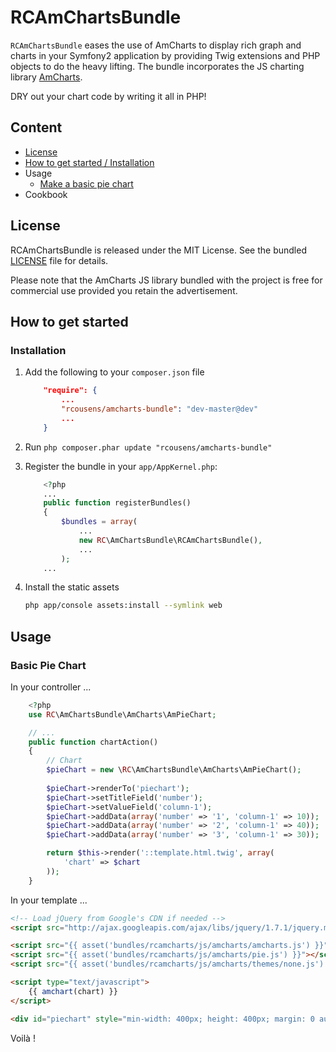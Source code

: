 # RCAmChartsBundle

`RCAmChartsBundle` eases the use of AmCharts to display rich graph and charts in your Symfony2 application by
providing Twig extensions and PHP objects to do the heavy lifting. The bundle incorporates the JS charting 
library [AmCharts](http://www.amcharts.com).

DRY out your chart code by writing it all in PHP!

## Content

* [License](#license)
* [How to get started / Installation](#how-to-get-started)
* Usage
    * [Make a basic pie chart](#basic-pie-chart)
* Cookbook

## License
RCAmChartsBundle is released under the MIT License. See the bundled [LICENSE](LICENSE)
file for details.

Please note that the AmCharts JS library bundled with the project is free for commercial use provided you retain the advertisement.


## How to get started

### Installation

1. Add the following to your `composer.json` file

   ```json
       "require": {
           ...
           "rcousens/amcharts-bundle": "dev-master@dev"
           ...
       }
   ```

2. Run `php composer.phar update "rcousens/amcharts-bundle"`

3. Register the bundle in your `app/AppKernel.php`:

   ``` php
       <?php
       ...
       public function registerBundles()
       {
           $bundles = array(
               ...
               new RC\AmChartsBundle\RCAmChartsBundle(),
               ...
           );
       ...
   ```

4. Install the static assets

   ```bash
   php app/console assets:install --symlink web
   ```

## Usage

### Basic Pie Chart

In your controller ...

``` php
    <?php
    use RC\AmChartsBundle\AmCharts\AmPieChart;

    // ...
    public function chartAction()
    {
        // Chart
        $pieChart = new \RC\AmChartsBundle\AmCharts\AmPieChart();
        
        $pieChart->renderTo('piechart');
        $pieChart->setTitleField('number');
        $pieChart->setValueField('column-1');
        $pieChart->addData(array('number' => '1', 'column-1' => 10));
        $pieChart->addData(array('number' => '2', 'column-1' => 40));
        $pieChart->addData(array('number' => '3', 'column-1' => 30));

        return $this->render('::template.html.twig', array(
            'chart' => $chart
        ));
    }
```

In your template ...

``` html
<!-- Load jQuery from Google's CDN if needed -->
<script src="http://ajax.googleapis.com/ajax/libs/jquery/1.7.1/jquery.min.js" type="text/javascript"></script>

<script src="{{ asset('bundles/rcamcharts/js/amcharts/amcharts.js') }}"></script>
<script src="{{ asset('bundles/rcamcharts/js/amcharts/pie.js') }}"></script>
<script src="{{ asset('bundles/rcamcharts/js/amcharts/themes/none.js') }}"></script>

<script type="text/javascript">
    {{ amchart(chart) }}
</script>

<div id="piechart" style="min-width: 400px; height: 400px; margin: 0 auto"></div>
```

Voilà !

